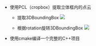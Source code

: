 - 使用PCL（cropbox）提取立体框内的点云
    - 提取3DBoundingBox 
![][image1]

    - 根据rotation旋转3DBoundingBox
![][image2]
- 使用cmake编译一个完整的C++项目




[//]:#(imagereference)
[image1]:./picture/3Dboundingbox.png
[image2]:./picture/rotation3Dboundingbox.png
